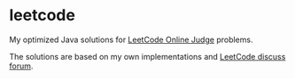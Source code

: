 # leetcode
My optimized Java solutions for [LeetCode Online Judge](https://leetcode.com/) problems.

The solutions are based on my own implementations and [LeetCode discuss forum](https://discuss.leetcode.com/).